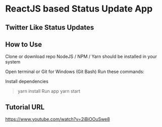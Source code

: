 # ReactJS based Status Update App

## Twitter Like Status Updates

## How to Use

Clone or download repo
NodeJS / NPM / Yarn should be installed in your system

Open terminal or Git for Windows (Git Bash)
Run these commands:

Install dependencies
> yarn install
Run app
> yarn start

## Tutorial URL

https://www.youtube.com/watch?v=2iBiOOuSwe8
